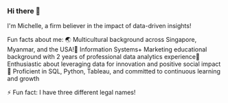 ### Hi there 👋
I'm Michelle, a firm believer in the impact of data-driven insights! 

Fun facts about me:
🌏 Multicultural background across Singapore, Myanmar, and the USA!💼 Information Systems+ Marketing educational background with 2 years of professional data analytics experience🚀 Enthusiastic about leveraging data for innovation and positive social impact🌱 Proficient in SQL, Python, Tableau, and committed to continuous learning and growth
 
⚡ Fun fact: I have three different legal names!

<!--
**michelledu88/michelledu88** is a ✨ _special_ ✨ repository because its `README.md` (this file) appears on your GitHub profile.

Here are some ideas to get you started:

- 🔭 I’m currently working on ...
- 🌱 I’m currently learning ...
- 👯 I’m looking to collaborate on ...
- 🤔 I’m looking for help with ...
- 💬 Ask me about ...
- 📫 How to reach me: ...
- 😄 Pronouns: ...
- ⚡ Fun fact: ...
-->
